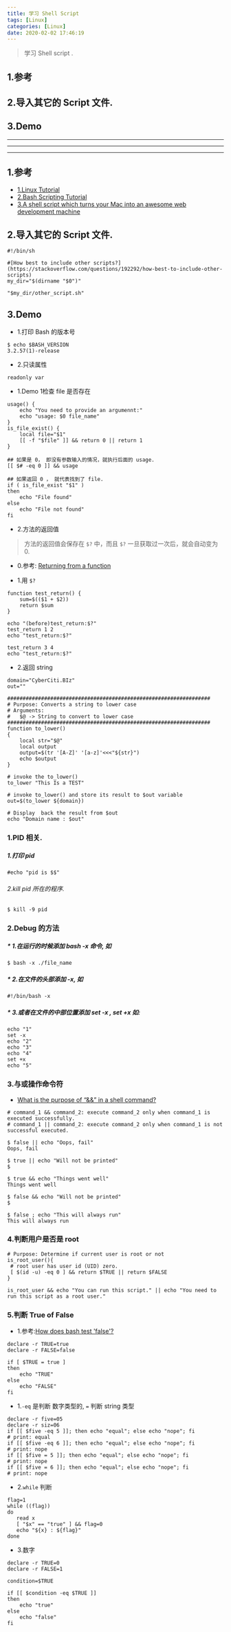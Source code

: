 ```yaml
---
title: 学习 Shell Script 
tags: [Linux]
categories: [Linux]
date: 2020-02-02 17:46:19
---
```


> 学习 Shell script .

<!-- more -->

## 1.参考
## 2.导入其它的 Script 文件.
## 3.Demo

***
***
***

## 1.参考
* [1.Linux Tutorial](https://ryanstutorials.net/linuxtutorial/)
* [2.Bash Scripting Tutorial](https://ryanstutorials.net/bash-scripting-tutorial/)
* [3.A shell script which turns your Mac into an awesome web development machine](https://github.com/monfresh/laptop)

## 2.导入其它的 Script 文件.

```
#!/bin/sh

#[How best to include other scripts?](https://stackoverflow.com/questions/192292/how-best-to-include-other-scripts)
my_dir="$(dirname "$0")"

"$my_dir/other_script.sh"
```



## 3.Demo

* 1.打印 Bash 的版本号

```
$ echo $BASH_VERSION
3.2.57(1)-release
```

* 2.只读属性 

```
readonly var
```

* 1.Demo 1检查 file 是否存在

```
usage() {
    echo "You need to provide an argumennt:"
    echo "usage: $0 file_name"
}
is_file_exist() {
    local file="$1"
    [[ -f "$file" ]] && return 0 || return 1
}

## 如果是 0， 即没有参数输入的情况，就执行后面的 usage.
[[ $# -eq 0 ]] && usage

## 如果返回 0 ， 就代表找到了 file.
if ( is_file_exist "$1" )
then
    echo "File found"
else
    echo "File not found"
fi

```

* 2.方法的返回值

> 方法的返回值会保存在 `$?` 中，而且 `$?` 一旦获取过一次后，就会自动变为 0.

* 0.参考: [Returning from a function](https://bash.cyberciti.biz/guide/Returning_from_a_function)

* 1.用 `$?`

```
function test_return() {
    sum=$(($1 + $2))
    return $sum
}

echo "(before)test_return:$?"
test_return 1 2
echo "test_return:$?"

test_return 3 4
echo "test_return:$?"
```

* 2.返回 string

```
domain="CyberCiti.BIz"
out=""

##################################################################
# Purpose: Converts a string to lower case
# Arguments:
#   $@ -> String to convert to lower case
##################################################################
function to_lower()
{
    local str="$@"
    local output
    output=$(tr '[A-Z]' '[a-z]'<<<"${str}")
    echo $output
}

# invoke the to_lower()
to_lower "This Is a TEST"

# invoke to_lower() and store its result to $out variable
out=$(to_lower ${domain})

# Display  back the result from $out
echo "Domain name : $out"
```

### 1.PID 相关.
##### 1.打印 pid

```
#echo "pid is $$"
```

###### 2.kill pid 所在的程序.

```
$ kill -9 pid
```

### 2.Debug 的方法
##### * 1.在运行的时候添加 bash -x 命令, 如

```
$ bash -x ./file_name
```

##### * 2.在文件的头部添加 -x, 如

```
#!/bin/bash -x
```

##### * 3.或者在文件的中部位置添加 set -x , set +x 如:

```
echo "1"
set -x
echo "2"
echo "3"
echo "4"
set +x
echo "5"
```

### 3.与或操作命令符

* [What is the purpose of “&&” in a shell command?](https://stackoverflow.com/questions/4510640/what-is-the-purpose-of-in-a-shell-command)


```
# command_1 && command_2: execute command_2 only when command_1 is executed successfully.
# command_1 || command_2: execute command_2 only when command_1 is not successful executed.

$ false || echo "Oops, fail"
Oops, fail

$ true || echo "Will not be printed"
$  

$ true && echo "Things went well"
Things went well

$ false && echo "Will not be printed"
$

$ false ; echo "This will always run"
This will always run
```

### 4.判断用户是否是 root

```
# Purpose: Determine if current user is root or not
is_root_user(){
 # root user has user id (UID) zero.
 [ $(id -u) -eq 0 ] && return $TRUE || return $FALSE
}

is_root_user && echo "You can run this script." || echo "You need to run this script as a root user."

```

### 5.判断 True of False

* 1.参考:[How does bash test 'false'?](https://superuser.com/questions/1400335/how-does-bash-test-false)

```
declare -r TRUE=true
declare -r FALSE=false

if [ $TRUE = true ]
then
    echo "TRUE"
else
    echo "FALSE"
fi
```

* 1.`-eq` 是判断 数字类型的, `=` 判断 string 类型

```
declare -r five=05
declare -r siz=06
if [[ $five -eq 5 ]]; then echo "equal"; else echo "nope"; fi
# print: equal
if [[ $five -eq 6 ]]; then echo "equal"; else echo "nope"; fi
# print: nope
if [[ $five = 5 ]]; then echo "equal"; else echo "nope"; fi
# print: nope
if [[ $five = 6 ]]; then echo "equal"; else echo "nope"; fi
# print: nope
```

* 2.`while` 判断

```
flag=1
while ((flag))
do
   read x
   [ "$x" == "true" ] && flag=0
   echo "${x} : ${flag}"
done

```

* 3.数字

```
declare -r TRUE=0
declare -r FALSE=1

condition=$TRUE

if [[ $condition -eq $TRUE ]]
then
    echo "true"
else
    echo "false"
fi


```